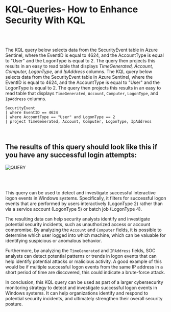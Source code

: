 # KQL-Queries- How to Enhance Security With KQL 
<br />
<br />


The KQL query below selects data from the SecurityEvent table in Azure Sentinel, where the EventID is equal to 4624, and the AccountType is equal to "User" and the LogonType is equal to 2. The query then projects this results in an easy to read table that displays *TimeGenerated, Account, Computer, LogonType,* and *IpAddress* columns.
The KQL query below selects data from the SecurityEvent table in Azure Sentinel, where the EventID is equal to 4624, and the AccountType is equal to "User" and the LogonType is equal to 2. The query then projects this results in an easy to read table that displays ``TimeGenerated``, ``Account``, ``Computer``, ``LogonType``, and ``IpAddress`` columns.

```
SecurityEvent
| where EventID == 4624
| where AccountType == "User" and LogonType == 2
| project TimeGenerated, Account, Computer, LogonType, IpAddress
```
<br />

<h2> The results of this query should look like this if you have any successful login attempts: </h2>

![QUERY](https://user-images.githubusercontent.com/132176058/236953792-738232b0-3a97-418d-8b96-c68322ec0fa4.png)

<br />
<br />

This query can be used to detect and investigate successful interactive logon events in Windows systems. Specifically, it filters for successful logon events that are performed by users interactively (LogonType 2) rather than via a service account (LogonType 5) or batch job (LogonType 4).

The resulting data can help security analysts identify and investigate potential security incidents, such as unauthorized access or account compromise. By analyzing the ``Account`` and ``Computer`` fields, it is possible to determine which user logged into which machine, which can be valuable for identifying suspicious or anomalous behavior.

Furthermore, by analyzing the ```TimeGenerated``` and ```IPAddress``` fields, SOC analysts can detect potential patterns or trends in logon events that can help identify potential attacks or malicious activity. A good example of this would be if multiple successful logon events from the same IP address in a short period of time are discovered, this could indicate a brute-force attack.

In conclusion, this KQL query can be used as part of a larger cybersecurity monitoring strategy to detect and investigate successful logon events in Windows systems. It can help organizations identify and respond to potential security incidents, and ultimately strengthen their overall security posture.















 
